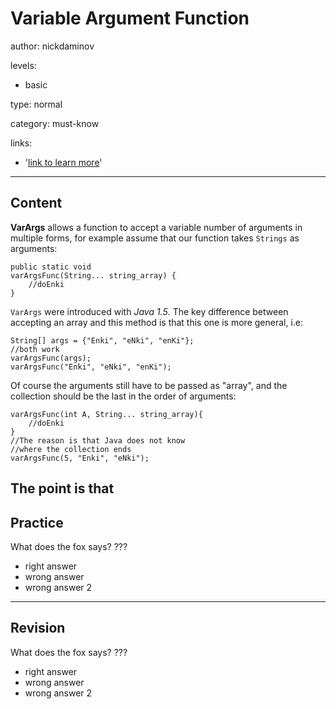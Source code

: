 # Variable Argument Function
author: nickdaminov

levels:

  - basic

type: normal

category: must-know

links:

  - '[link to learn more](https://enki.com)'

---
## Content

**VarArgs** allows a function to accept a variable number of arguments in multiple forms, for example assume that our function takes `Strings` as arguments:
```
public static void
varArgsFunc(String... string_array) {
    //doEnki
}
```

`VarArgs` were introduced with *Java 1.5*. The key difference between accepting an array and this method is that this one is more general, i.e:
```
String[] args = {"Enki", "eNki", "enKi"};
//both work
varArgsFunc(args);
varArgsFunc("Enki", "eNki", "enKi");  
```
Of course the arguments still have to be passed as "array", and the collection should be the last in the order of arguments:
```
varArgsFunc(int A, String... string_array){
    //doEnki
}
//The reason is that Java does not know
//where the collection ends
varArgsFunc(5, "Enki", "eNki");
```

The point is that
---
## Practice

What does the fox says?
???

* right answer
* wrong answer
* wrong answer 2

---
## Revision

What does the fox says?
???

* right answer
* wrong answer
* wrong answer 2
